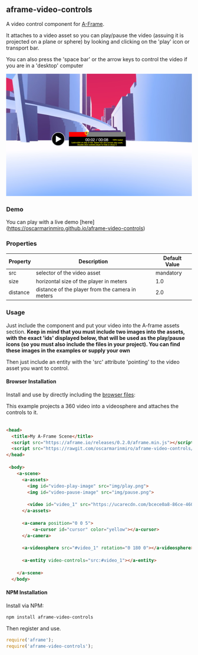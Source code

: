 ## aframe-video-controls

A video control component for [A-Frame](https://aframe.io).

It attaches to a video asset so you can play/pause the video (assuing it is projected on a plane or sphere) by looking and clicking on the 'play' icon or transport bar.

You can also press the 'space bar' or the arrow keys to control the video if you are in a 'desktop' computer

!["The component in action"](/img/video-component.png?raw=true "The component in action")

### Demo

You can play with a live demo [here] (https://oscarmarinmiro.github.io/aframe-video-controls)


### Properties

| Property | Description | Default Value |
| -------- | ----------- | ------------- |
| src         | selector of the video asset              | mandatory               |
| size         | horizontal size of the player in meters              | 1.0              |
| distance        | distance of the player from the camera in meters              | 2.0             |

### Usage

Just include the component and put your video into the A-frame assets section. **Keep in mind that you must include two images into the assets,
with the exact 'ids' displayed below, that will be used as the play/pause icons (so you must also include the files in your project). You can find these images in the examples or supply your own**

Then just include an entity with the 'src' attribute 'pointing' to the video asset you want to control.

#### Browser Installation

Install and use by directly including the [browser files](dist):

This example projects a 360 video into a videosphere and attaches the controls to it.

```html

<head>
  <title>My A-Frame Scene</title>
  <script src="https://aframe.io/releases/0.2.0/aframe.min.js"></script>
  <script src="https://rawgit.com/oscarmarinmiro/aframe-video-controls/master/dist/aframe-video-controls.min.js"></script>
</head>

 <body>
    <a-scene>
      <a-assets>
        <img id="video-play-image" src="img/play.png">
        <img id="video-pause-image" src="img/pause.png">

        <video id="video_1" src="https://ucarecdn.com/bcece0a8-86ce-460e-856b-40dac4875f15/"></video>
      </a-assets>

      <a-camera position="0 0 5">
          <a-cursor id="cursor" color="yellow"></a-cursor>
      </a-camera>

      <a-videosphere src="#video_1" rotation="0 180 0"></a-videosphere>

      <a-entity video-controls="src:#video_1"></a-entity>

    </a-scene>
  </body>

```

#### NPM Installation

Install via NPM:

```bash
npm install aframe-video-controls
```

Then register and use.

```js
require('aframe');
require('aframe-video-controls');
```
